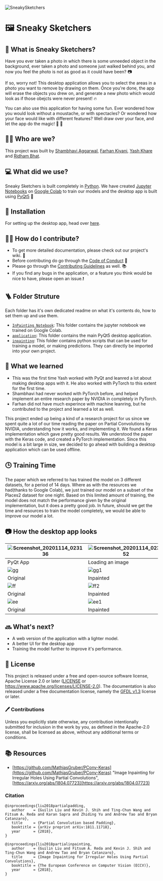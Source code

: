 ![SneakySketchers](https://socialify.git.ci/yashk2000/SneakySketchers/image?description=1&descriptionEditable=Make%20your%20almost%20perfect%20photos%2C%20perfect!&font=Source%20Code%20Pro&forks=1&issues=1&language=1&owner=1&pattern=Circuit%20Board&pulls=1&stargazers=1&theme=Dark)

# 🖼️ Sneaky Sketchers

## 🙋 What is Sneaky Sketchers?

Have you ever taken a photo in which there is some unneeded object in the background, ever taken a photo and someone just walked behind you, and now you feel the photo is not as good as it could have been? 📷 

If so, worry not! This desktop application allows you to select the areas in a photo you want to remove by drawing on them. Once you're done, the app will erase the objects you drew on, and generate a new photo which would look as if those obejcts were never present! 🔥

You can also use this application for having some fun. Ever wondered how you would look without a moustache, or with spectacles? Or wondered how your face would like with different features? Well draw over your face, and let the app do the magic! 👦 👧

## 👨‍🏭 Who are we?
This project was built by [Shambhavi Aggarwal](https://github.com/agg-shambhavi), [Farhan Kiyani](https://github.com/farhan2742), [Yash Khare](https://github.com/yashk2000) and [Ridham Bhat](https://github.com/ridhambhat).

## 💻 What did we use?
Sneaky Sketchers is built completely in [Python](https://www.python.org/). We have created [Jupyter Notebooks](https://jupyter.org/) on [Google Colab](https://colab.research.google.com/) to train our models and the desktop app is built using [PyQt5](https://pypi.org/project/PyQt5/) 🐍

## :hammer: Installation 

For setting up the desktop app, head over [here](https://github.com/yashk2000/SneakySketchers/tree/main/application).

## :man_technologist: How do I contribute?
- To get more detailed documentation, please check out our project's wiki. :book:
- Before contributing do go through the [Code of Conduct](https://github.com/yashk2000/SneakySketchers/blob/main/CODE_OF_CONDUCT.md) :wrench:
- Please go through the [Contributing Guidelines](https://github.com/yashk2000/SneakySketchers/blob/main/CONTRIBUTING.md) as well. 📚
- If you find any bugs in the application, or a feature you think would be nice to have, please open an issue.❗

## 🪜 Folder Struture 

Each folder has it's own dedicated readme on what it's contents do, how to set them up and use them. 

- [`InPainting Notebook`](https://github.com/yashk2000/SneakySketchers/tree/main/InPainting%20Notebook): This folder contains the jupyter notebook we trained on Google Colab. 
- [`application`](https://github.com/yashk2000/SneakySketchers/tree/main/application): This folder contains the main PyQt5 desktop application.  
- [`inpainting`](https://github.com/yashk2000/SneakySketchers/tree/main/inpainting): This folder contains python scripts that can be used for training a model, or making predictions. They can directly be imported into your own project. 

## 💭 What we learned 

- This was the first time Yash worked with PyQt and leanred a lot about making desktop apps with it. He also worked with PyTorch to this extent for the first time.  
- Shambhavi had never worked with PyTorch before, and helped implement an entire research paper by NVIDIA in completely in PyTorch. 
- Farhan did not have much experince with machine leanring, but he contributed to the project and learned a lot as well. 

This project ended up being a kind of a research project for us since we spent quite a lot of our time reading the paper on Partial Convolutions by NVIDIA, understanding how it works, and implementing it. We found a Keras implementation which gave pretty good results. We understood the paper with the Keras code, and created a PyTorch implementation. Since this model is a bit large in size, we decided to go ahead with building a desktop application which can be used offline.

## 🕒 Training Time

The paper which we referred to has trained the model on 3 different datasets, for a period of 14 days. Where as with the resources we had(thanks to Google Colab), we just trained our model on a subset of the Places2 dataset for one night. Based on this limited amount of training, the model does not match the performance given by the original implementation, but it does a pretty good job. In future, should we get the time and resources to train the model completely, we would be able to improve our model a lot.  

## 📷 How the desktop app looks 

| ![Screenshot_20201114_023136](https://user-images.githubusercontent.com/41234408/99120923-b6591600-2621-11eb-8995-4ba92802416c.png) | ![Screenshot_20201114_023152](https://user-images.githubusercontent.com/41234408/99120920-b48f5280-2621-11eb-8f48-c6a9b5c6df5b.png)  |
|---|---|
| PyQt App | Loading an image |
| ![gg](https://user-images.githubusercontent.com/41234408/99121621-ba396800-2622-11eb-9526-f57f67ebd687.png) | ![gg1](https://user-images.githubusercontent.com/41234408/99121620-b9083b00-2622-11eb-829e-499da1a7a449.png) |
| Original | Inpainted |
| ![ff](https://user-images.githubusercontent.com/41234408/99121719-ea810680-2622-11eb-9316-f8ab7fef7888.png) | ![ff2](https://user-images.githubusercontent.com/41234408/99121713-e8b74300-2622-11eb-87b8-823935ecf182.png) |
| Original | Inpainted |
| ![ee](https://user-images.githubusercontent.com/41234408/99121752-fc62a980-2622-11eb-92eb-e806539e4492.png) | ![ee1](https://user-images.githubusercontent.com/41234408/99121748-fa98e600-2622-11eb-942c-b3a5978a69c6.png) |
| Original | Inpainted |

## :soon: What's next? 

- A web version of the application with a lighter model. 
- A better UI for the desktop app
- Training the model further to improve it's performance. 

## 📜 License
This project is released under a free and open-source software license, Apache License 2.0 or later ([LICENSE](LICENSE) or https://www.apache.org/licenses/LICENSE-2.0). The documentation is also released under a free documentation license, namely the [GFDL v1.3](https://www.gnu.org/licenses/fdl-1.3.en.html) license or later.

### 🖊️ Contributions
Unless you explicitly state otherwise, any contribution intentionally submitted for inclusion in the work by you, as defined in the Apache-2.0 license, shall be licensed as above, without any additional terms or conditions.

## :books: Resources 

- [https://github.com/MathiasGruber/PConv-Keras](https://github.com/MathiasGruber/PConv-Keras)
"Image Inpainting for Irregular Holes Using Partial Convolutions", [https://arxiv.org/abs/1804.07723](https://arxiv.org/abs/1804.07723)

### Citation

```
@inproceedings{liu2018partialpadding,
   author    = {Guilin Liu and Kevin J. Shih and Ting-Chun Wang and Fitsum A. Reda and Karan Sapra and Zhiding Yu and Andrew Tao and Bryan Catanzaro},
   title     = {Partial Convolution based Padding},
   booktitle = {arXiv preprint arXiv:1811.11718},   
   year      = {2018},
}
```

```
@inproceedings{liu2018partialinpainting,
   author    = {Guilin Liu and Fitsum A. Reda and Kevin J. Shih and Ting-Chun Wang and Andrew Tao and Bryan Catanzaro},
   title     = {Image Inpainting for Irregular Holes Using Partial Convolutions},
   booktitle = {The European Conference on Computer Vision (ECCV)},   
   year      = {2018},
}
```
